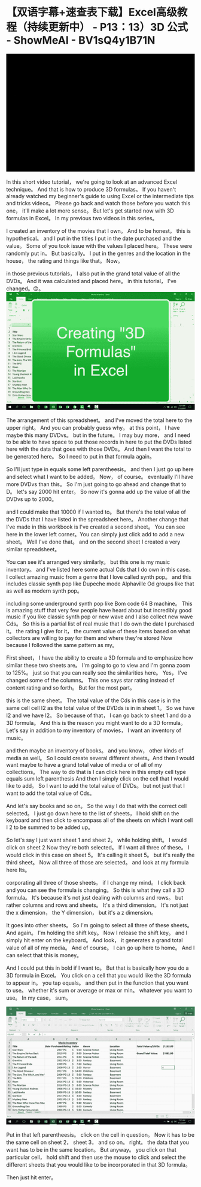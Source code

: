 # 【双语字幕+速查表下载】Excel高级教程（持续更新中） - P13：13）3D 公式 - ShowMeAI - BV1sQ4y1B71N

![](img/c18c440e729b03f2cd0cd192ae3454a3_0.png)

In this short video tutorial， we're going to look at an advanced Excel technique。 And that is how to produce 3D formulas。 If you haven't already watched my beginner's guide to using Excel or the intermediate tips and tricks videos。 Please go back and watch those before you watch this one， it'll make a lot more sense。 But let's get started now with 3D formulas in Excel。 In my previous two videos in this series。

 I created an inventory of the movies that I own。 And to be honest， this is hypothetical。 and I put in the titles I put in the date purchased and the value。 Some of you took issue with the values I placed here。 These were randomly put in。 But basically。 I put in the genres and the location in the house， the rating and things like that。 Now。

 in those previous tutorials， I also put in the grand total value of all the DVDs。 And it was calculated and placed here。 in this tutorial， I've changed。😊。![](img/c18c440e729b03f2cd0cd192ae3454a3_2.png)

The arrangement of this spreadsheet。 and I've moved the total here to the upper right。 And you can probably guess why。 at this point， I have maybe this many DVDvs。 but in the future。 I may buy more， and I need to be able to have space to put those records in here to put the DVDs listed here with the data that goes with those DVDs。 And then I want the total to be generated here。 So I need to put in that formula again。

 So I'll just type in equals some left parentheesis。 and then I just go up here and select what I want to be added。 Now， of course。 eventually I'll have more DVDvs than this。 So I'm just going to go ahead and change that to D。 let's say 2000 hit enter。 So now it's gonna add up the value of all the DVDvs up to 2000。

 and I could make that 10000 if I wanted to。 But there's the total value of the DVDs that I have listed in the spreadsheet here。 Another change that I've made in this workbook is I've created a second sheet。 You can see here in the lower left corner。You can simply just click add to add a new sheet。 Well I've done that。 and on the second sheet I created a very similar spreadsheet。

 You can see it's arranged very similarly。 but this one is my music inventory。 and I've listed here some actual Cds that I do own in this case。 I collect amazing music from a genre that I love called synth pop。 and this includes classic synth pop like Dupeche mode Alphaville Od groups like that as well as modern synth pop。

 including some underground synth pop like Bom code 64 B machine。 This is amazing stuff that very few people have heard about but incredibly good music if you like classic synth pop or new wave and I also collect new wave Cds。 So this is a partial list of real music that I do own the date I purchased it。 the rating I give for it， the current value of these items based on what collectors are willing to pay for them and where they're stored Now because I followed the same pattern as my。

First sheet， I have the ability to create a 3D formula and to emphasize how similar these two sheets are。 I'm going to go to view and I'm gonna zoom to 125%。 just so that you can really see the similarities here。 Yes， I've changed some of the columns。 This one says star rating instead of content rating and so forth。 But for the most part。

 this is the same sheet。 The total value of the Cds in this case is in the same cell cell I2 as the total value of the DVDds is in in sheet 1。 So we have I2 and we have I2。 So because of that， I can go back to sheet 1 and do a 3D formula。 And this is the reason you might want to do a 3D formula。 Let's say in addition to my inventory of movies， I want an inventory of music。

 and then maybe an inventory of books。 and you know， other kinds of media as well。 So I could create several different sheets。And then I would want maybe to have a grand total value of media or of all of my collections。 The way to do that is I can click here in this empty cell type equals sum left parenthesis And then I simply click on the cell that I would like to add。 So I want to add the total value of DVDs。 but not just that I want to add the total value of Cds。

 And let's say books and so on。 So the way I do that with the correct cell selected。 I just go down here to the list of sheets， I hold shift on the keyboard and then click to encompass all of the sheets on which I want cell I 2 to be summed to be added up。

 So let's say I just want sheet 1 and sheet 2。 while holding shift。 I would click on sheet 2 Now they're both selected。 If I want all three of these。 I would click in this case on sheet 5。 It's calling it sheet 5。 but it's really the third sheet。 Now all three of those are selected。 and look at my formula here Its。

corporating all three of those sheets。 if I change my mind。 I click back and you can see the formula is changing。 So this is what they call a 3D formula。 It's because it's not just dealing with columns and rows。 but rather columns and rows and sheets。 It's a third dimension。 It's not just the x dimension， the Y dimension， but it's a z dimension。

 It goes into other sheets。 So I'm going to select all three of these sheets。 And again。 I'm holding the shift key。 Now I release the shift key。 and I simply hit enter on the keyboard。 And look， it generates a grand total value of all of my media。 And of course。 I can go up here to home。 And I can select that this is money。

 And I could put this in bold if I want to。 But that is basically how you do a 3D formula in Excel。 You click on a cell that you would like the 3D formula to appear in。 you tap equals。 and then put in the function that you want to use。 whether it's sum or average or max or min。 whatever you want to use。 In my case， sum。

![](img/c18c440e729b03f2cd0cd192ae3454a3_4.png)

Put in that left parentheesis。 click on the cell in question。 Now it has to be the same cell on sheet 2， sheet 3， and so on。 right。 the data that you want has to be in the same location。 But anyway。 you click on that particular cell， hold shift and then use the mouse to click and select the different sheets that you would like to be incorporated in that 3D formula。

 Then just hit enter。